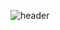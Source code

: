 ![header](https://capsule-render.vercel.app/api?type=venom&color=0:4e1c73,100:000000&height=300&section=header&text=Hello%20World,&fontSize=80&fontColor=a04bde&fontAlign=50&fontAlignY=45&desc=I'm%20Eva%20Lieve&descSize=30&descAlign=42&descAlignY=65)

